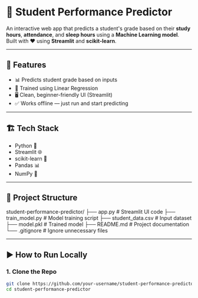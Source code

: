 # 📘 Student Performance Predictor

An interactive web app that predicts a student's grade based on their **study hours**, **attendance**, and **sleep hours** using a **Machine Learning model**.  
Built with ❤️ using **Streamlit** and **scikit-learn**.

---

## 🚀 Features

- 📊 Predicts student grade based on inputs
- 🧠 Trained using Linear Regression
- 🖥️ Clean, beginner-friendly UI (Streamlit)
- ✅ Works offline — just run and start predicting

---

## 🏗️ Tech Stack

- Python 🐍  
- Streamlit 🌐  
- scikit-learn 🤖  
- Pandas 📊  
- NumPy 🔢  

---

## 📂 Project Structure

student-performance-predictor/
├── app.py # Streamlit UI code
├── train_model.py # Model training script
├── student_data.csv # Input dataset
├── model.pkl # Trained model
├── README.md # Project documentation
└── .gitignore # Ignore unnecessary files

---

## ▶️ How to Run Locally

### 1. Clone the Repo

```bash
git clone https://github.com/your-username/student-performance-predictor.git
cd student-performance-predictor
